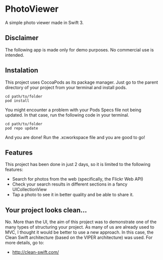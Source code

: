 # PhotoViewer

A simple photo viewer made in Swift 3.

## Disclaimer

The following app is made only for demo purposes. No commercial use is intended.

## Instalation

This project uses CocoaPods as its package manager. Just go to the parent directory of your project from your terminal and install pods.

    cd path/to/folder
    pod install
    
You might encounter a problem with your Pods Specs file not being updated. 
In that case, run the following code in your terminal.

    cd path/to/folder
    pod repo update

And you are done! Run the .xcworkspace file and you are good to go!

## Features

This project has been done in just 2 days, so it is limited to the following features:

* Search for photos from the web (specifically, the Flickr Web API)
* Check your search results in different sections in a fancy UICollectionView
* Tap a photo to see it in better quality and be able to share it.

## Your project looks clean...

No. More than the UI, the aim of this project was to demonstrate one of the many types of structuring your project.
As many of us are already used to MVC, I thought it would be better to use a new approach.
In this case, the Clean Swift architecture (based on the VIPER architecture) was used. For more details, go to: 
* http://clean-swift.com/

